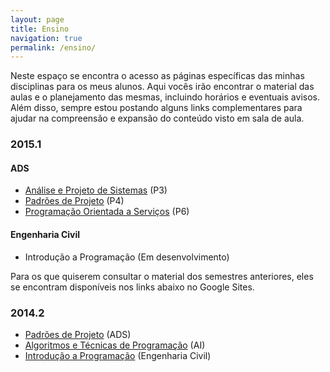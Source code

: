 ```yaml
---
layout: page
title: Ensino
navigation: true
permalink: /ensino/
---
```


Neste espaço se encontra o acesso as páginas específicas das minhas disciplinas para os meus alunos. Aqui vocês irão encontrar o material das aulas e o planejamento das mesmas, incluindo horários e eventuais avisos. Além disso, sempre estou postando alguns links complementares para ajudar na compreensão e expansão do conteúdo visto em sala de aula.

### 2015.1 ###

#### ADS

- [Análise e Projeto de Sistemas](/ensino/aps/) (P3)
- [Padrões de Projeto](/ensino/padroes/) (P4)
- [Programação Orientada a Serviços](/ensino/pos/) (P6)

#### Engenharia Civil
- Introdução a Programação (Em desenvolvimento)

Para os que quiserem consultar o material dos semestres anteriores, eles se encontram disponíveis nos links abaixo no Google Sites. 

### 2014.2 ###

- [Padrões de Projeto](https://sites.google.com/site/diogodmoreira/padroes-20142) (ADS)
- [Algoritmos e Técnicas de Programação](https://sites.google.com/site/diogodmoreira/algoritmos-automacao-20142) (AI)
- [Introdução a Programação](https://sites.google.com/site/diogodmoreira/introducao-programacao-20142) (Engenharia Civil)
